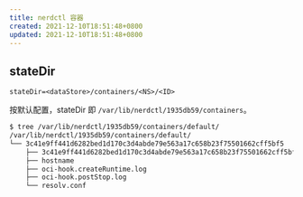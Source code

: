```yaml
---
title: nerdctl 容器
created: 2021-12-10T18:51:48+0800
updated: 2021-12-10T18:51:48+0800
---
```



## stateDir

`stateDir=<dataStore>/containers/<NS>/<ID>`

按默认配置，stateDir 即 `/var/lib/nerdctl/1935db59/containers`。


```sh
$ tree /var/lib/nerdctl/1935db59/containers/default/
/var/lib/nerdctl/1935db59/containers/default/
└── 3c41e9ff441d6282bed1d170c3d4abde79e563a17c658b23f75501662cff5bf5
    ├── 3c41e9ff441d6282bed1d170c3d4abde79e563a17c658b23f75501662cff5bf5-json.log
    ├── hostname
    ├── oci-hook.createRuntime.log
    ├── oci-hook.postStop.log
    └── resolv.conf
```
